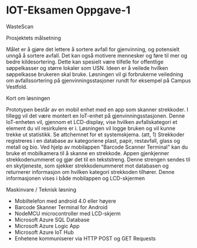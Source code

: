 # IOT-Eksamen Oppgave-1
WasteScan

Prosjektets målsetning

Målet er å gjøre det lettere å sortere avfall for gjenvinning, og potensielt unngå å sortere avfall. Det
kan også motivere mennesker og føre til mer og bedre kildesortering. Dette kan spesielt være tilfelle
for offentlige søppelkasser og større lokaler som USN. Ideen er å veilede hvilken søppelkasse
brukeren skal bruke. Løsningen vil gi forbrukerne veiledning om avfallssortering på
gjenvinningsstasjoner rundt for eksempel på Campus Vestfold.

Kort om løsningen

Prototypen består av en mobil enhet med en app som skanner strekkoder. I tillegg vil det være montert
en IoT-enhet på gjenvinningsstasjonen. Denne IoT-enheten vil, gjennom et LCD-display, vise hvilken
avfallskategori et element du vil resirkulere er i. Løsningen vil logge bruken og vil kunne trekke ut
statistikk. Se attchemnet for et systemskjema. (att, 1)
Strekkoder registreres i en database av kategoriene plast, papir, restavfall, glass og metall og bio. Ved
hjelp av mobilappen "Barcode Scanner Terminal" kan du bruke et mobilkamera til å skanne en
strekkode. Appen gjenkjenner strekkodenummeret og gjør det til en tekststreng. Denne strengen
sendes til en skytjeneste, som sjekker strekkodenummeret mot databasen og returnerer informasjon om
hvilken kategori strekkoden tilhører. Denne informasjonen vises i både mobilappen og LCD-skjermen

Maskinvare / Teknisk løsning
- Mobiltelefon med android 4.0 eller høyere
- Barcode Skanner Terminal for Android
- NodeMCU microcontroller med LCD-skjerm
- Microsoft Azure SQL Database
- Microsoft Azure Logic App
- Microsoft Azure IoT Hub
- Enhetene kommuniserer via HTTP POST og GET Requests

